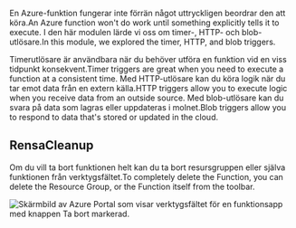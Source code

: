 <span data-ttu-id="53429-101">En Azure-funktion fungerar inte förrän något uttryckligen beordrar den att köra.</span><span class="sxs-lookup"><span data-stu-id="53429-101">An Azure function won't do work until something explicitly tells it to execute.</span></span> <span data-ttu-id="53429-102">I den här modulen lärde vi oss om timer-, HTTP- och blob-utlösare.</span><span class="sxs-lookup"><span data-stu-id="53429-102">In this module, we explored the timer, HTTP, and blob triggers.</span></span>

<span data-ttu-id="53429-103">Timerutlösare är användbara när du behöver utföra en funktion vid en viss tidpunkt konsekvent.</span><span class="sxs-lookup"><span data-stu-id="53429-103">Timer triggers are great when you need to execute a function at a consistent time.</span></span> <span data-ttu-id="53429-104">Med HTTP-utlösare kan du köra logik när du tar emot data från en extern källa.</span><span class="sxs-lookup"><span data-stu-id="53429-104">HTTP triggers allow you to execute logic when you receive data from an outside source.</span></span> <span data-ttu-id="53429-105">Med blob-utlösare kan du svara på data som lagras eller uppdateras i molnet.</span><span class="sxs-lookup"><span data-stu-id="53429-105">Blob triggers allow you to respond to data that's stored or updated in the cloud.</span></span>

## <a name="cleanup"></a><span data-ttu-id="53429-106">Rensa</span><span class="sxs-lookup"><span data-stu-id="53429-106">Cleanup</span></span>

<span data-ttu-id="53429-107">Om du vill ta bort funktionen helt kan du ta bort resursgruppen eller själva funktionen från verktygsfältet.</span><span class="sxs-lookup"><span data-stu-id="53429-107">To completely delete the Function, you can delete the Resource Group, or the Function itself from the toolbar.</span></span>

![Skärmbild av Azure Portal som visar verktygsfältet för en funktionsapp med knappen Ta bort markerad.](../media/6-delete-function.png)
